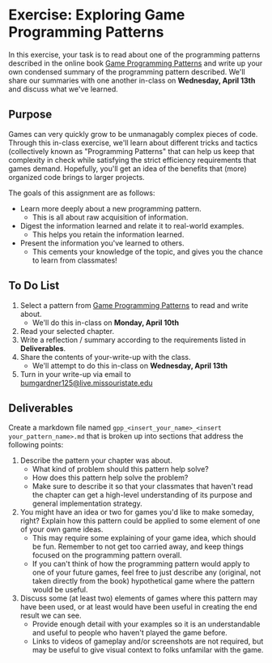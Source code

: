 # Exercise: Exploring Game Programming Patterns
In this exercise, your task is to read about one of the programming patterns described in the 
online book [Game Programming Patterns](http://gameprogrammingpatterns.com/contents.html) and 
write up your own condensed summary of the programming pattern described. We'll share our summaries 
with one another in-class on **Wednesday, April 13th** and discuss what we've learned.

## Purpose
Games can very quickly grow to be unmanagably complex pieces of code. Through this in-class 
exercise, we'll learn about different tricks and tactics (collectively known as "Programming 
Patterns" that can help us keep that complexity in check while satisfying the strict efficiency 
requirements that games demand. Hopefully, you'll get an idea of the benefits that (more) 
organized code brings to larger projects. 

The goals of this assignment are as follows:
 * Learn more deeply about a new programming pattern.
   * This is all about raw acquisition of information.
 * Digest the information learned and relate it to real-world examples.
   * This helps you retain the information learned.
 * Present the information you've learned to others.
   * This cements your knowledge of the topic, and gives you the chance to learn from classmates!

## To Do List
 1. Select a pattern from [Game Programming Patterns](http://gameprogrammingpatterns.com/contents.html) 
 to read and write about.
    * We'll do this in-class on **Monday, April 10th** 
 2. Read your selected chapter.
 3. Write a reflection / summary according to the requirements listed in **Deliverables**.
 4. Share the contents of your-write-up with the class.
    * We'll attempt to do this in-class on **Wednesday, April 13th**
 5. Turn in your write-up via email to bumgardner125@live.missouristate.edu
 
## Deliverables 
Create a markdown file named `gpp_<insert_your_name>_<insert your_pattern_name>.md` that is broken 
up into sections that address the following points:

 1. Describe the pattern your chapter was about.
    * What kind of problem should this pattern help solve?
    * How does this pattern help solve the problem?
    * Make sure to describe it so that your classmates that haven't read the chapter can get a 
    high-level understanding of its purpose and general implementation strategy. 
 2. You might have an idea or two for games you'd like to make someday, right? Explain how this 
 pattern could be applied to some element of one of your own game ideas.
    * This may require some explaining of your game idea, which should be fun. Remember to not get 
    too carried away, and keep things focused on the programming pattern overall.
    * If you can't think of how the programming pattern would apply to one of your future games, 
    feel free to just describe any (original, not taken directly from the book) hypothetical game 
    where the pattern would be useful.
 3. Discuss some (at least two) elements of games where this pattern may have 
 been used, or at least would have been useful in creating the end result we can see.
    * Provide enough detail with your examples so it is an understandable and useful to 
    people who haven't played the game before.
    * Links to videos of gameplay and/or screenshots are not required, but may be useful to 
    give visual context to folks unfamilar with the game.
